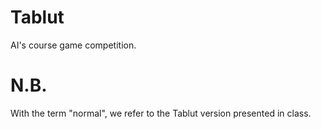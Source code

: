 # Tablut
AI's course game competition.

# N.B.
With the term "normal", we refer to the Tablut version presented in class.